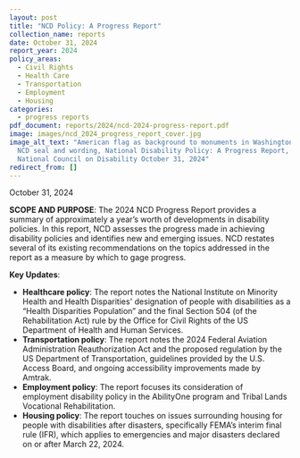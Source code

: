 ```yaml
---
layout: post
title: "NCD Policy: A Progress Report"
collection_name: reports
date: October 31, 2024
report_year: 2024
policy_areas:
  - Civil Rights
  - Health Care
  - Transportation
  - Employment
  - Housing
categories:
  - progress reports
pdf_document: reports/2024/ncd-2024-progress-report.pdf
image: images/ncd_2024_progress_report_cover.jpg
image_alt_text: "American flag as background to monuments in Washington, D.C.
  NCD seal and wording, National Disability Policy: A Progress Report, 2024
  National Council on Disability October 31, 2024"
redirect_from: []
---
```

October 31, 2024

**SCOPE AND PURPOSE**: The 2024 NCD Progress Report provides a summary of approximately a year’s worth of developments in disability policies. In this report, NCD assesses the progress made in achieving disability policies and identifies new and emerging issues. NCD restates several of its existing recommendations on the topics addressed in the report as a measure by which to gage progress.

**Key Updates**:

* **Healthcare policy**: The report notes the National Institute on Minority Health and Health Disparities' designation of people with disabilities as a “Health Disparities Population” and the final Section 504 (of the Rehabilitation Act) rule by the Office for Civil Rights of the US Department of Health and Human Services.
*  **Transportation policy**: The report notes the 2024 Federal Aviation Administration Reauthorization Act and the proposed regulation by the US Department of Transportation, guidelines provided by the U.S. Access Board, and ongoing accessibility improvements made by Amtrak.
* **Employment policy**: The report focuses its consideration of employment disability policy in the AbilityOne program and Tribal Lands Vocational Rehabilitation.
*  **Housing policy**: The report touches on issues surrounding housing for people with disabilities after disasters, specifically FEMA’s interim final rule (IFR), which applies to emergencies and major disasters declared on or after March 22, 2024.
